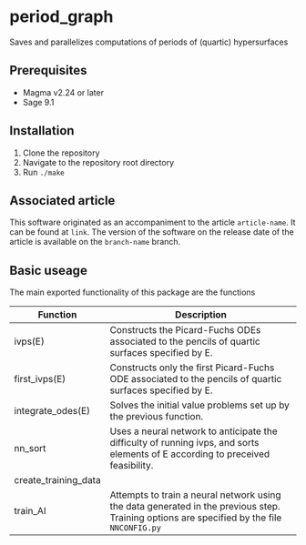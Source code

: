# period_graph
Saves and parallelizes computations of periods of (quartic) hypersurfaces

## Prerequisites
- Magma v2.24 or later
- Sage 9.1

## Installation
1) Clone the repository
2) Navigate to the repository root directory
3) Run `./make`

## Associated article
This software originated as an accompaniment to the article `article-name`. It can be found at `link`. The version of the software on the release date of the article is available on the `branch-name` branch.

## Basic useage
The main exported functionality of this package are the functions

Function     | Description
------------ | -------------
ivps(E)              | Constructs the Picard-Fuchs ODEs associated to the pencils of quartic surfaces specified by E.
first_ivps(E)        | Constructs only the first Picard-Fuchs ODE associated to the pencils of quartic surfaces specified by E.
integrate_odes(E)    | Solves the initial value problems set up by the previous function.
nn_sort              | Uses a neural network to anticipate the difficulty of running ivps, and sorts elements of E according to preceived feasibility.
create_training_data | 
train_AI             | Attempts to train a neural network using the data generated in the previous step. Training options are specified by the file `NNCONFIG.py`
